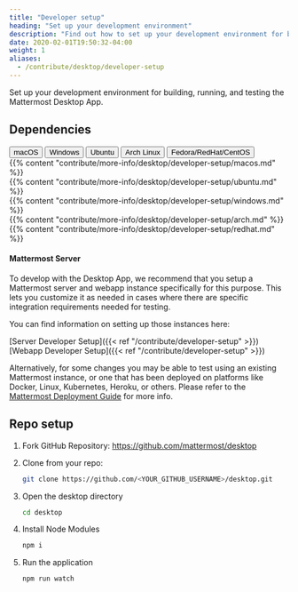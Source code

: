 ```yaml
---
title: "Developer setup"
heading: "Set up your development environment"
description: "Find out how to set up your development environment for building, running, and testing the Mattermost desktop app."
date: 2020-02-01T19:50:32-04:00
weight: 1
aliases:
  - /contribute/desktop/developer-setup
---
```


Set up your development environment for building, running, and testing the Mattermost Desktop App.

## Dependencies

<div class="tab">
    <button class="tablinks active" onclick="openTab(event, 'mac')">macOS</button>
    <button class="tablinks" onclick="openTab(event, 'windows')">Windows</button>
    <button class="tablinks" onclick="openTab(event, 'ubuntu')">Ubuntu</button>
    <button class="tablinks" onclick="openTab(event, 'archlinux')">Arch Linux</button>
    <button class="tablinks" onclick="openTab(event, 'redhat')">Fedora/RedHat/CentOS</button>
</div>

<div id="mac" class="tabcontent" style="display: block;">
    {{% content "contribute/more-info/desktop/developer-setup/macos.md" %}}
</div>

<div id="ubuntu" class="tabcontent">
    {{% content "contribute/more-info/desktop/developer-setup/ubuntu.md" %}}
</div>

<div id="windows" class="tabcontent">
    {{% content "contribute/more-info/desktop/developer-setup/windows.md" %}}
</div>

<div id="archlinux" class="tabcontent">
    {{% content "contribute/more-info/desktop/developer-setup/arch.md" %}}
</div>

<div id="redhat" class="tabcontent">
    {{% content "contribute/more-info/desktop/developer-setup/redhat.md" %}}
</div>

#### Mattermost Server

To develop with the Desktop App, we recommend that you setup a Mattermost server and webapp instance specifically for this purpose. This lets you customize it as needed in cases where there are specific integration requirements needed for testing.

You can find information on setting up those instances here:

[Server Developer Setup]({{< ref "/contribute/developer-setup" >}})  
[Webapp Developer Setup]({{< ref "/contribute/developer-setup" >}})

Alternatively, for some changes you may be able to test using an existing Mattermost instance, or one that has been deployed on platforms like Docker, Linux, Kubernetes, Heroku, or others. Please refer to the [Mattermost Deployment Guide](https://docs.mattermost.com/guides/deployment.html) for more info.

## Repo setup

1. Fork GitHub Repository: https://github.com/mattermost/desktop
2. Clone from your repo: 

    ```sh
    git clone https://github.com/<YOUR_GITHUB_USERNAME>/desktop.git
    ```

3. Open the desktop directory

    ```sh
    cd desktop
    ```

4. Install Node Modules

    ```sh
    npm i
    ```

5. Run the application

    ```sh
    npm run watch
    ```
